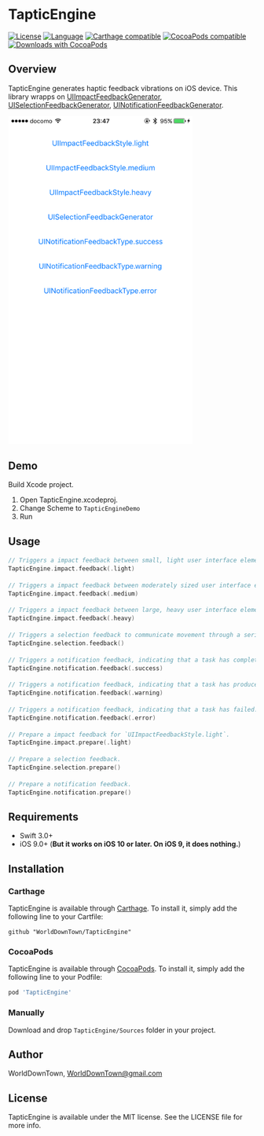 # TapticEngine

[![License](https://img.shields.io/:license-mit-blue.svg)](https://doge.mit-license.org)
[![Language](https://img.shields.io/badge/language-swift-orange.svg?style=flat)](https://developer.apple.com/swift)
[![Carthage compatible](https://img.shields.io/badge/Carthage-compatible-4BC51D.svg?style=flat)](https://github.com/Carthage/Carthage)
[![CocoaPods compatible](https://img.shields.io/cocoapods/v/TapticEngine.svg?style=flat)](http://cocoadocs.org/docsets/TapticEngine/)
[![Downloads with CocoaPods](https://img.shields.io/cocoapods/dt/TapticEngine.svg)](http://cocoadocs.org/docsets/TapticEngine/)

## Overview
TapticEngine generates haptic feedback vibrations on iOS device.
This library wrapps on [UIImpactFeedbackGenerator](https://developer.apple.com/reference/uikit/uiimpactfeedbackgenerator), [UISelectionFeedbackGenerator](https://developer.apple.com/reference/uikit/uiselectionfeedbackgenerator), [UINotificationFeedbackGenerator](https://developer.apple.com/reference/uikit/uinotificationfeedbackgenerator).

<img src="https://raw.githubusercontent.com/WorldDownTown/TapticEngine/master/images/taptic_engine.png" alt="demo_screenshot" width="375px" />

## Demo
Build Xcode project.

1. Open TapticEngine.xcodeproj.
2. Change Scheme to `TapticEngineDemo`
3. Run

## Usage

```swift
// Triggers a impact feedback between small, light user interface elements. (`UIImpactFeedbackStyle.light`)
TapticEngine.impact.feedback(.light)

// Triggers a impact feedback between moderately sized user interface elements. (`UIImpactFeedbackStyle.medium`)
TapticEngine.impact.feedback(.medium)

// Triggers a impact feedback between large, heavy user interface elements.  (`UIImpactFeedbackStyle.heavy`)
TapticEngine.impact.feedback(.heavy)

// Triggers a selection feedback to communicate movement through a series of discrete values.
TapticEngine.selection.feedback()

// Triggers a notification feedback, indicating that a task has completed successfully. (`UINotificationFeedbackType.success`)
TapticEngine.notification.feedback(.success)

// Triggers a notification feedback, indicating that a task has produced a warning. (`UINotificationFeedbackType.warning`)
TapticEngine.notification.feedback(.warning)

// Triggers a notification feedback, indicating that a task has failed. (`UINotificationFeedbackType.error`)
TapticEngine.notification.feedback(.error)

// Prepare a impact feedback for `UIImpactFeedbackStyle.light`.
TapticEngine.impact.prepare(.light)

// Prepare a selection feedback.
TapticEngine.selection.prepare()

// Prepare a notification feedback.
TapticEngine.notification.prepare()
```

## Requirements
- Swift 3.0+
- iOS 9.0+ (**But it works on iOS 10 or later. On iOS 9, it does nothing.**)

## Installation

### Carthage
TapticEngine is available through [Carthage](https://github.com/Carthage/Carthage). To install it, simply add the following line to your Cartfile:

```
github "WorldDownTown/TapticEngine"
```

### CocoaPods
TapticEngine is available through [CocoaPods](http://cocoapods.org). To install it, simply add the following line to your Podfile:

```ruby
pod 'TapticEngine'
```

### Manually
Download and drop `TapticEngine/Sources` folder in your project.

## Author
WorldDownTown, WorldDownTown@gmail.com

## License
TapticEngine is available under the MIT license. See the LICENSE file for more info.


